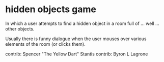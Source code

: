 hidden objects game
=======================================
In which a user attempts to find a hidden object in a room full of ... well ... other objects.

Usually there is funny dialogue when the user mouses over various elements of the room (or clicks them).

contrib: Spencer "The Yellow Dart" Stantis
contrib: Byron L Lagrone